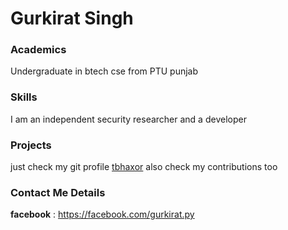 # Gurkirat Singh
### Academics
Undergraduate in btech cse from PTU punjab

### Skills
I am an independent security researcher and a developer

### Projects
just check my git profile [tbhaxor](https://github.com/tbhaxor) also check my contributions too

### Contact Me Details
**facebook** : https://facebook.com/gurkirat.py
